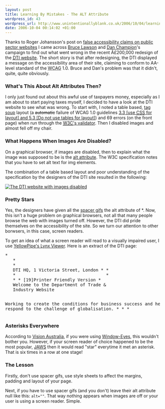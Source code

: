 ```yaml
---
layout: post
title: Learning By Mistakes - The ALT Attribute
wordpress_id: 43
wordpress_url: http://www.unintentionallyblank.co.uk/2006/10/04/learning-by-mistakes-the-alt-attribute/
date: 2006-10-04 00:14:02 +01:00
---
```

<p>Thanks to Roger Johansson's post on <a href="http://www.456bereastreet.com/archive/200610/false_accessibility_claims_on_public_sector_websites/">false accessibility claims on public sector websites</a> I came across <a href="http://www.brucelawson.co.uk/index.php/2006/stupid-government-websites/">Bruce Lawson</a> and <a href="http://www.blether.com/archives/2006/06/the_dti_respond.php">Dan Champion</a>'s campaign to find out what went wrong in the recent Â£200,000 redesign of the <a href="http://www.dti.gov.uk/"><abbr title="Department of Trade and Industry">DTI</abbr> website</a>. The short story is that after redesigning, the DTI displayed a message on the accessibility area of their site, claiming to conform to AA-level standard of the <abbr title="Web Content Accessibility Guidelines">WCAG</abbr> 1.0. Bruce and Dan's problem was that it didn't, quite, quite obviously.</p>

<h3>What's This About Alt Attributes Then?</h3>

<p>I only just found out about this awful use of taxpayers money, especially as I am about to start paying taxes myself, I decided to have a look at the DTI website to see what was wrong. To start with, I noted a table based, <ins><a href="http://en.wikipedia.org/wiki/Tag_soup">tag soup</a></ins> layout (a <del>automatic</del> failure of WCAG 1.0 guidelines <ins>3.3 [use <abbr title="Cascading Style Sheets">CSS</abbr> for layout] and 5.3 [Do not use tables for layout]</ins>) and 69 errors (on the front page) when run through the <a href="http://validator.w3.org/check?uri=http%3A%2F%2Fwww.dti.gov.uk%2Findex.html"><abbr title="World Wide Web Consortium">W3C</abbr>'s validator</a>. Then I disabled images and almost fell off my chair.</p>

<h3>What Happens When Images Are Disabled?</h3>

<p>On a graphical browser, if images are disabled, then to explain what the image was supposed to be is the <a href="http://www.w3.org/TR/html4/struct/objects.html#h-13.8">alt attribute</a>. The W3C specification notes that you have to set alt text for img elements.</p>
<p>The combination of a table based layout and poor understanding of the specification by the designers of the DTI site resulted in the following:</p>
<a class="imagelink" href="http://www.unintentionallyblank.co.uk/wp-content/uploads/2006/10/dti_stars.gif" title="The DTI website with images disabled"><img id="image42" src="http://www.unintentionallyblank.co.uk/wp-content/uploads/2006/10/dti_stars.thumbnail.gif" alt="The DTI website with images disabled" class="centered"></a>

<h3>Pretty Stars</h3>

<p>Yes, the designers have given all the <a href="http://en.wikipedia.org/wiki/Spacer_GIF">spacer gifs</a> the alt attribute of *. Now, this isn't a huge problem on graphical browsers, not all that many people browse the web with images turned off. However, the DTI did pride themselves on the accessibility of the site. So we turn our attention to other borwsers, in this case, screen readers.</p>
<p>To get an idea of what a screen reader will read to a visually impaired user, I use <a href="http://www.yellowpipe.com/yis/tools/lynx/lynx_viewer.php">YellowPipe's Lynx Viewer</a>. Here is an extract of the DTI page:</p>
<pre>*
   *
   *
   DTI HQ, 1 Victoria Street, London * *
   *                                   *
   * * [19]Printer Friendly Version *
   Welcome to the Department of Trade &amp;
   Industry Website

   Working  to create the conditions for business
   success and help the UK
   respond to the challenge of globalisation.
   *
   *
   *</pre>
<h3>Asterisks Everywhere</h3>
<p>According to <a href="http://www.visionaustralia.org.au/info.aspx?page=766">Vision Australia</a>, if you were using <a href="http://www.gwmicro.com/Window-Eyes/">Window-Eyes</a>, this wouldn't bother you. However, if your screen reader of choice happened to be the most popular, <a href="http://www.freedomsci.com/fs_products/software_jaws.asp">JAWS</a> then it would read "star" everytime it met an asterisk. That is six times in a row at one stage!</p>
<h3>The Lesson</h3>
<p>Firstly, don't use spacer gifs, use style sheets to affect the margins, padding and layout of your page.</p>
<p>Next, if you have to use spacer gifs (and you don't) leave their alt attribute null like this: <code class="inline">alt=""</code>. That way nothing appears when images are off or your user is using a screen reader. Simple.</p>
